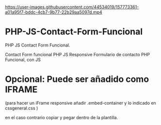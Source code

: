 https://user-images.githubusercontent.com/44534019/157773361-a01a95f7-bddc-4cb7-9b77-22b29aa5097d.mp4

# PHP-JS-Contact-Form-Funcional
PHP JS Contact Form Funcional.

Contact Form funcional PHP JS Responsive
Formulario de contacto PHP Funcional, con JS

# Opcional: Puede ser añadido como IFRAME 
(para hacer un iFrame responsive añadir
.embed-container y lo indicado en cssgeneral.css
)

en el caso contrario copiar y pegar dentro de la plantilla.
